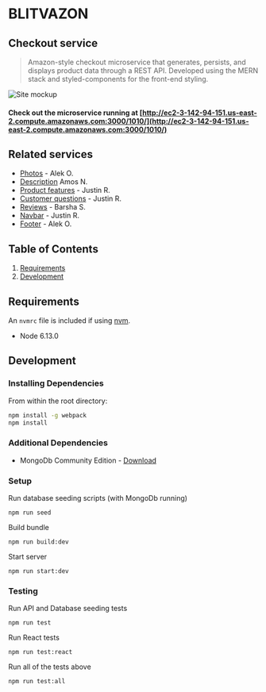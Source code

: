 # BLITVAZON

## Checkout service

> Amazon-style checkout microservice that generates, persists, and displays product data through a REST API. Developed using the MERN stack and styled-components for the front-end styling.

![Site mockup](https://raw.githubusercontent.com/aleksebastian/checkout-service/main/mockup.png)

#### Check out the microservice running at [http://ec2-3-142-94-151.us-east-2.compute.amazonaws.com:3000/1010/](http://ec2-3-142-94-151.us-east-2.compute.amazonaws.com:3000/1010/)

## Related services

- [Photos](https://github.com/blitva/photos-service) - Alek O.
- [Description](https://github.com/blitva/description-service) Amos N.
- [Product features](https://github.com/blitva/product-features-service) - Justin R.
- [Customer questions](https://github.com/blitva/customer-questions-service) - Justin R.
- [Reviews](https://github.com/blitva/reviews-service) - Barsha S.
- [Navbar](https://github.com/blitva/nav-bar) - Justin R.
- [Footer](https://github.com/blitva/footer) - Alek O.

## Table of Contents

1. [Requirements](#requirements)
1. [Development](#development)

## Requirements

An `nvmrc` file is included if using [nvm](https://github.com/creationix/nvm).

- Node 6.13.0

## Development

### Installing Dependencies

From within the root directory:

```sh
npm install -g webpack
npm install
```

### Additional Dependencies

- MongoDb Community Edition - [Download](https://docs.mongodb.com/manual/administration/install-community/)

### Setup

Run database seeding scripts (with MongoDb running)

```
npm run seed
```

Build bundle

```
npm run build:dev
```

Start server

```
npm run start:dev
```

### Testing

Run API and Database seeding tests

```
npm run test
```

Run React tests

```
npm run test:react
```

Run all of the tests above

```
npm run test:all
```
